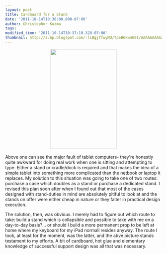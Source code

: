```yaml
---
layout: post
title: Cardboard for a Stand
date: '2011-10-14T10:30:00.000-07:00'
author: Christopher Kuzma
tags: 
modified_time: '2011-10-14T10:37:10.328-07:00'
thumbnail: http://2.bp.blogspot.com/-lLBgjffwyMU/TpeB6kw4G9I/AAAAAAAAA2o/0spcEqMO-wY/s72-c/DSC_0001.jpg
---
```


<div class="separator" style="clear: both; text-align: center;"><a href="http://2.bp.blogspot.com/-lLBgjffwyMU/TpeB6kw4G9I/AAAAAAAAA2o/0spcEqMO-wY/s1600/DSC_0001.jpg" imageanchor="1" style="margin-left: 1em; margin-right: 1em;"><img border="0" height="320" src="http://2.bp.blogspot.com/-lLBgjffwyMU/TpeB6kw4G9I/AAAAAAAAA2o/0spcEqMO-wY/s320/DSC_0001.jpg" width="212" /></a></div><br />Above one can see the major fault of tablet computers- they're honestly quite awkward for doing real work when one is sitting and attempting to type. Either a stand or cradle/dock is required and that makes the idea of a simple tablet into something more complicated than the netbook or laptop it replaces. My solution to this situation was going to take one of two routes: purchase a case which doubles as a stand or purchase a dedicated stand. I revised this plan soon after when I found out that most of the cases designed with stand-duties in mind are absolutely pitiful to look at and the stands on offer were either cheap in nature or they falter in practical design execution. <p>The solution, then, was obvious. I merely had to figure out which route to take: build a stand which is collapsible and possible to take with me on a day-to-day basis?... or should I build a more permanent prop to be left at home where my keyboard for my iPad normall resides anyway. The route I took, at least for the moment, was the latter, and the abve picture stands testament to my efforts. A bit of cardboard, hot glue and elementary knowledge of successful support design was all that was necessary.